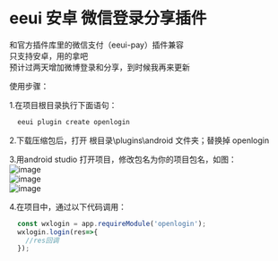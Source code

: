 # eeui 安卓  微信登录分享插件 

和官方插件库里的微信支付（eeui-pay）插件兼容  
只支持安卓，用的拿吧  
预计过两天增加微博登录和分享，到时候我再来更新  

使用步骤：  
  
1.在项目根目录执行下面语句：  
```javascript
  eeui plugin create openlogin
```
  
2.下载压缩包后，打开 根目录\plugins\android 文件夹；替换掉 openlogin  

3.用android studio 打开项目，修改包名为你的项目包名，如图：  
![image](https://raw.githubusercontent.com/netzhouxiang/eeui-html/master/1.png)  
![image](https://raw.githubusercontent.com/netzhouxiang/eeui-html/master/2.png)  
![image](https://raw.githubusercontent.com/netzhouxiang/eeui-html/master/3.png)  

4.在项目中，通过以下代码调用：  
```javascript
  const wxlogin = app.requireModule('openlogin');
  wxlogin.login(res=>{
    //res回调
  });
```